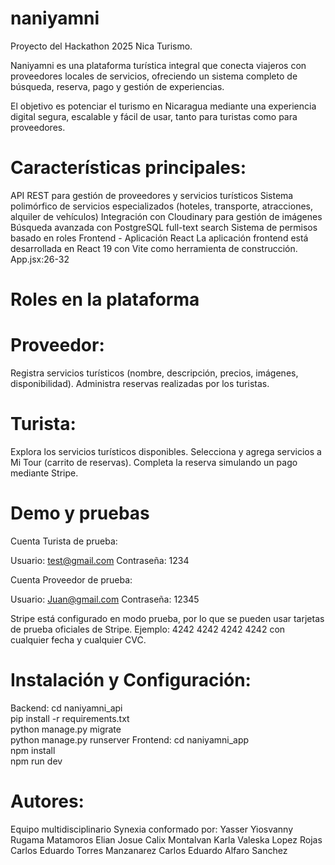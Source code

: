 # naniyamni
Proyecto del Hackathon 2025  Nica Turismo.

Naniyamni es una plataforma turística integral que conecta viajeros con proveedores locales de servicios, ofreciendo un sistema completo de búsqueda, reserva, pago y gestión de experiencias.

El objetivo es potenciar el turismo en Nicaragua mediante una experiencia digital segura, escalable y fácil de usar, tanto para turistas como para proveedores.

# Características principales:

API REST para gestión de proveedores y servicios turísticos
Sistema polimórfico de servicios especializados (hoteles, transporte, atracciones, alquiler de vehículos)
Integración con Cloudinary para gestión de imágenes
Búsqueda avanzada con PostgreSQL full-text search
Sistema de permisos basado en roles
Frontend - Aplicación React
La aplicación frontend está desarrollada en React 19 con Vite como herramienta de construcción. App.jsx:26-32

# Roles en la plataforma

# Proveedor:

Registra servicios turísticos (nombre, descripción, precios, imágenes, disponibilidad).
Administra reservas realizadas por los turistas.

# Turista:

Explora los servicios turísticos disponibles.
Selecciona y agrega servicios a Mi Tour (carrito de reservas).
Completa la reserva simulando un pago mediante Stripe.

# Demo y pruebas

Cuenta Turista de prueba:

Usuario: test@gmail.com
Contraseña: 1234

Cuenta Proveedor de prueba:

Usuario: Juan@gmail.com
Contraseña: 12345

Stripe está configurado en modo prueba, por lo que se pueden usar tarjetas de prueba oficiales de Stripe.
Ejemplo: 4242 4242 4242 4242 con cualquier fecha y cualquier CVC.

# Instalación y Configuración:
Backend:
cd naniyamni_api  
pip install -r requirements.txt  
python manage.py migrate  
python manage.py runserver
Frontend:
cd naniyamni_app  
npm install  
npm run dev

# Autores:
Equipo multidisciplinario Synexia conformado por:
Yasser Yiosvanny Rugama Matamoros
Elian Josue Calix Montalvan
Karla Valeska Lopez Rojas
Carlos Eduardo Torres Manzanarez 
Carlos Eduardo Alfaro Sanchez
